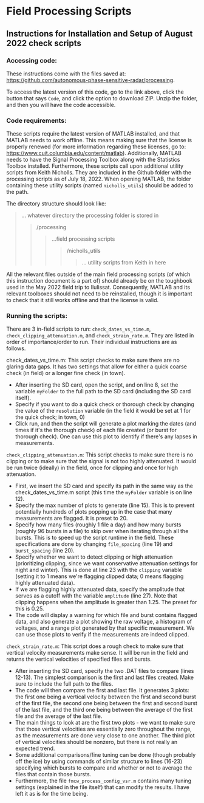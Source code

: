 # Field Processing Scripts

## Instructions for Installation and Setup of August 2022 check scripts

### Accessing code:
These instructions come with the files saved at: https://github.com/autonomous-phase-sensitive-radar/processing.

To access the latest version of this code, go to the link above, click the button that says `Code`, and click the option to download ZIP. Unzip the folder, and then you will have the code accessible.

### Code requirements:
These scripts require the latest version of MATLAB installed, and that MATLAB needs to work offline. This means making sure that the license is properly renewed (for more information regarding these licenses, go to: https://www.cuit.columbia.edu/content/matlab). Additionally, MATLAB needs to have the Signal Processing Toolbox along with the Statistics Toolbox installed. Furthermore, these scripts call upon additional utility scripts from Keith Nicholls. They are included in the Github folder with the processing scripts as of July 18, 2022. When opening MATLAB, the folder containing these utility scripts (named `nicholls_utils`) should be added to the path. 

The directory structure should look like: 
> … whatever directory the processing folder is stored in
>> /processing
>>>…field processing scripts
>>>>/nicholls_utils
>>>>>… utility scripts from Keith in here

All the relevant files outside of the main field processing scripts (of which this instruction document is a part of) should already be on the toughbook used in the May 2022 field trip to Ilulissat. Consequently, MATLAB and its relevant toolboxes should not need to be reinstalled, though it is important to check that it still works offline and that the license is valid. 

### Running the scripts:
There are 3 in-field scripts to run: `check_dates_vs_time.m`, `check_clipping_attenuation.m`, and `check_strain_rate.m`. They are listed in order of importance/order to run. Their individual instructions are as follows.

check_dates_vs_time.m: This script checks to make sure there are no glaring data gaps. It has two settings that allow for either a quick coarse check (in field) or a longer fine check (in town). 
- After inserting the SD card, open the script, and on line 8, set the variable `myFolder` to the full path to the SD card (including the SD card itself). 
- Specify if you want to do a quick check or thorough check by changing the value of the `resolution` variable (in the field it would be set at 1 for the quick check; in town, 0)
- Click run, and then the script will generate a plot marking the dates (and times if it's the thorough check) of each file created (or burst for thorough check). One can use this plot to identify if there's any lapses in measurements. 

`check_clipping_attenuation.m`: This script checks to make sure there is no clipping or to make sure that the signal is not too highly attenuated. It would be run twice (ideally) in the field, once for clipping and once for high attenuation. 
- First, we insert the SD card and specify its path in the same way as the check_dates_vs_time.m script (this time the `myFolder` variable is on line 12).
- Specify the max number of plots to generate (line 15). This is to prevent potentially hundreds of plots popping up in the case that many measurements are flagged. It is preset to 20.
- Specify how many files (roughly 1 file a day) and how many bursts (roughly 96 bursts in a file) to skip over when iterating through all the bursts. This is to speed up the script runtime in the field. These specifications are done by changing `file_spacing` (line 19) and `burst_spacing` (line 20). 
- Specify whether we want to detect clipping or high attenuation (prioritizing clipping, since we want conservative attenuation settings for night and winter). This is done at line 23 with the `clipping` variable (setting it to 1 means we're flagging clipped data; 0 means flagging highly attenuated data). 
- If we are flagging highly attenuated data, specify the amplitude that serves as a cutoff with the variable `amplitude` (line 27). Note that clipping happens when the amplitude is greater than 1.25. The preset for this is 0.25. 
- The code will display a warning for which file and burst contains flagged data, and also generate a plot showing the raw voltage, a histogram of voltages, and a range plot generated by that specific measurement. We can use those plots to verify if the measurements are indeed clipped. 

`check_strain_rate.m`: This script does a rough check to make sure that vertical velocity measurements make sense. It will be run in the field and returns the vertical velocities of specified files and bursts.
- After inserting the SD card, specify the two .DAT files to compare (lines 12-13). The simplest comparison is the first and last files created. Make sure to include the full path to the files. 
- The code will then compare the first and last file. It generates 3 plots: the first one being a vertical velocity between the first and second burst of the first file, the second one being between the first and second burst of the last file, and the third one being between the average of the first file and the average of the last file. 
- The main things to look at are the first two plots - we want to make sure that those vertical velocities are essentially zero throughout the range, as the measurements are done very close to one another. The third plot of vertical velocities should be nonzero, but there is not really an expected trend. 
- Some additional comparisons/fine tuning can be done (though probably off the ice) by using commands of similar structure to lines (16-23) specifying which bursts to compare and whether or not to average the files that contain those bursts. 
- Furthermore, the file `fmcw_process_config_vsr.m` contains many tuning settings (explained in the file itself) that can modify the results. I have left it as is for the time being. 

